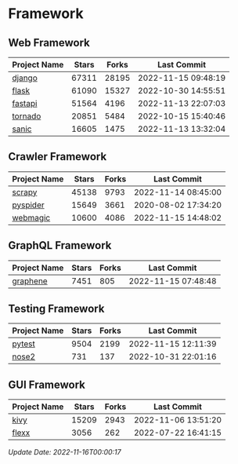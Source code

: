 # Framework

## Web Framework
| Project Name | Stars | Forks | Last Commit |
| ------------ | ----- | ----- | ----------- |
| [django](https://github.com/django/django) | 67311 | 28195 | 2022-11-15 09:48:19 |
| [flask](https://github.com/pallets/flask) | 61090 | 15327 | 2022-10-30 14:55:51 |
| [fastapi](https://github.com/tiangolo/fastapi) | 51564 | 4196 | 2022-11-13 22:07:03 |
| [tornado](https://github.com/tornadoweb/tornado) | 20851 | 5484 | 2022-10-15 15:40:46 |
| [sanic](https://github.com/sanic-org/sanic) | 16605 | 1475 | 2022-11-13 13:32:04 |

## Crawler Framework
| Project Name | Stars | Forks | Last Commit |
| ------------ | ----- | ----- | ----------- |
| [scrapy](https://github.com/scrapy/scrapy) | 45138 | 9793 | 2022-11-14 08:45:00 |
| [pyspider](https://github.com/binux/pyspider) | 15649 | 3661 | 2020-08-02 17:34:20 |
| [webmagic](https://github.com/code4craft/webmagic) | 10600 | 4086 | 2022-11-15 14:48:02 |

## GraphQL Framework
| Project Name | Stars | Forks | Last Commit |
| ------------ | ----- | ----- | ----------- |
| [graphene](https://github.com/graphql-python/graphene) | 7451 | 805 | 2022-11-15 07:48:48 |

## Testing Framework
| Project Name | Stars | Forks | Last Commit |
| ------------ | ----- | ----- | ----------- |
| [pytest](https://github.com/pytest-dev/pytest) | 9504 | 2199 | 2022-11-15 12:11:39 |
| [nose2](https://github.com/nose-devs/nose2) | 731 | 137 | 2022-10-31 22:01:16 |

## GUI Framework
| Project Name | Stars | Forks | Last Commit |
| ------------ | ----- | ----- | ----------- |
| [kivy](https://github.com/kivy/kivy) | 15209 | 2943 | 2022-11-06 13:51:20 |
| [flexx](https://github.com/flexxui/flexx) | 3056 | 262 | 2022-07-22 16:41:15 |

*Update Date: 2022-11-16T00:00:17*